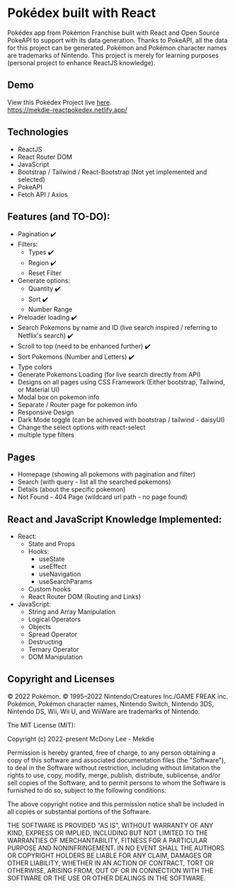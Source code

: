 # Pokédex built with React

Pokédex app from Pokémon Franchise built with React and Open Source PokeAPI to support with its data generation. Thanks to PokeAPI, all the data for this project can be generated. Pokémon and Pokémon character names are trademarks of Nintendo. This project is merely for learning purposes (personal project to enhance ReactJS knowledge).

## Demo

View this Pokédex Project live [here](https://mekdie-reactpokedex.netlify.app/).
<br>
https://mekdie-reactpokedex.netlify.app/

## Technologies

-   ReactJS
-   React Router DOM
-   JavaScript
-   Bootstrap / Tailwind / React-Bootstrap (Not yet implemented and selected)
-   PokeAPI
-   Fetch API / Axios

## Features (and TO-DO):

-   Pagination ✔️
-   Filters:
    -   Types ✔️
    -   Region ✔️
    -   Reset Filter
-   Generate options:
    -   Quantity ✔️
    -   Sort ✔️
    -   Number Range
-   Preloader loading ✔️
-   Search Pokemons by name and ID (live search inspired / referring to Netflix's search) ✔️
-   Scroll to top (need to be enhanced further) ✔️
-   Sort Pokemons (Number and Letters) ✔️
-   Type colors
-   Generate Pokemons Loading (for live search directly from API)
-   Designs on all pages using CSS Framework (Either bootstrap, Tailwind, or Material UI)
-   Modal box on pokemon info
-   Separate / Router page for pokemon info
-   Responsive Design
-   Dark Mode toggle (can be achieved with bootstrap / tailwind - daisyUI)
-   Change the select options with react-select
-   multiple type filters

## Pages

-   Homepage (showing all pokemons with pagination and filter)
-   Search (with query - list all the searched pokemons)
-   Details (about the specific pokemon)
-   Not Found - 404 Page (wildcard url path - no page found)

## React and JavaScript Knowledge Implemented:

-   React:
    -   State and Props
    -   Hooks:
        -   useState
        -   useEffect
        -   useNavigation
        -   useSearchParams
    -   Custom hooks
    -   React Router DOM (Routing and Links)
-   JavaScript:
    -   String and Array Manipulation
    -   Logical Operators
    -   Objects
    -   Spread Operator
    -   Destructing
    -   Ternary Operator
    -   DOM Manipulation

## Copyright and Licenses

© 2022 Pokémon. © 1995–2022 Nintendo/Creatures Inc./GAME FREAK inc. Pokémon, Pokémon character names, Nintendo Switch, Nintendo 3DS, Nintendo DS, Wii, Wii U, and WiiWare are trademarks of Nintendo.

The MIT License (MIT):

Copyright (c) 2022-present McDony Lee - Mekdie

Permission is hereby granted, free of charge, to any person obtaining a copy
of this software and associated documentation files (the "Software"), to deal
in the Software without restriction, including without limitation the rights
to use, copy, modify, merge, publish, distribute, sublicense, and/or sell
copies of the Software, and to permit persons to whom the Software is
furnished to do so, subject to the following conditions:

The above copyright notice and this permission notice shall be included in all
copies or substantial portions of the Software.

THE SOFTWARE IS PROVIDED "AS IS", WITHOUT WARRANTY OF ANY KIND, EXPRESS OR
IMPLIED, INCLUDING BUT NOT LIMITED TO THE WARRANTIES OF MERCHANTABILITY,
FITNESS FOR A PARTICULAR PURPOSE AND NONINFRINGEMENT. IN NO EVENT SHALL THE
AUTHORS OR COPYRIGHT HOLDERS BE LIABLE FOR ANY CLAIM, DAMAGES OR OTHER
LIABILITY, WHETHER IN AN ACTION OF CONTRACT, TORT OR OTHERWISE, ARISING FROM,
OUT OF OR IN CONNECTION WITH THE SOFTWARE OR THE USE OR OTHER DEALINGS IN THE
SOFTWARE.
